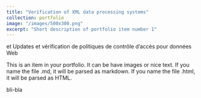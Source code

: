 ```yaml
---
title: "Verification of XML data processing systems"
collection: portfolio
image: "/images/500x300.png"
excerpt: "Short description of portfolio item number 1"
---
```


et Updates et vérification de politiques de contrôle d’accès pour données Web

This is an item in your portfolio. It can be have images or nice text. If you name the file .md, it will be parsed as markdown. If you name the file .html, it will be parsed as HTML. 

bli-bla

